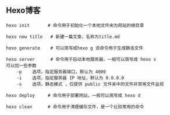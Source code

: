 ## Hexo博客

```apl
hexo init 		# 命令用于初始化一个本地文件夹为网站的根目录
```

```apl
hexo new title 	 # 新建一篇文章，名称为title.md
```

```apl
hexo generate 	 # 可以简写成hexo g 该命令用于生成静态文件
```

```apl
hexo server 	 # 命令用于启动本地服务器，一般可以简写成 hexo s
可以加一些参数
    -p    选项，指定服务器端口，默认为 4000
    -i    选项，指定服务器 IP 地址，默认为 0.0.0.0
    -s    选项，静态模式 ，仅提供 public 文件夹中的文件并禁用文件监视
```

```apl
hexo deploy 	# 命令用于部署网站，一般可以简写成 hexo d
```

```apl
hexo clean 		# 命令用于清理缓存文件，是一个比较常用的命令
```

